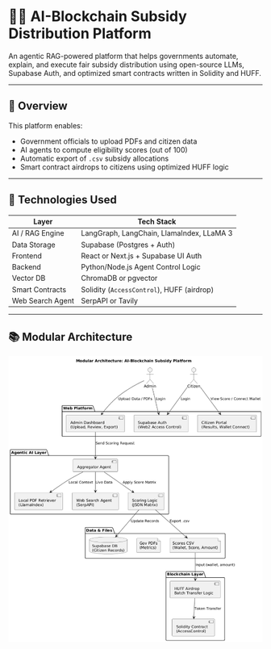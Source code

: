 # 🧠💸 AI-Blockchain Subsidy Distribution Platform

An agentic RAG-powered platform that helps governments automate, explain, and execute fair subsidy distribution using open-source LLMs, Supabase Auth, and optimized smart contracts written in Solidity and HUFF.

---

## 🚀 Overview

This platform enables:
- Government officials to upload PDFs and citizen data
- AI agents to compute eligibility scores (out of 100)
- Automatic export of `.csv` subsidy allocations
- Smart contract airdrops to citizens using optimized HUFF logic

---

## 🔧 Technologies Used

| Layer            | Tech Stack                                 |
| ---------------- | ------------------------------------------ |
| AI / RAG Engine  | LangGraph, LangChain, LlamaIndex, LLaMA 3  |
| Data Storage     | Supabase (Postgres + Auth)                 |
| Frontend         | React or Next.js + Supabase UI Auth        |
| Backend          | Python/Node.js Agent Control Logic         |
| Vector DB        | ChromaDB or pgvector                       |
| Smart Contracts  | Solidity (`AccessControl`), HUFF (airdrop) |
| Web Search Agent | SerpAPI or Tavily                          |

---

## 📚 Modular Architecture

![Architecture Diagram](ArchitectureDiagram.png)

